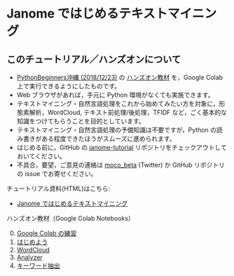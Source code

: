 # Janome ではじめるテキストマイニング

## このチュートリアル／ハンズオンについて

- [PythonBeginners沖縄 (2018/12/23)](https://python-beginners-okinawa.connpass.com/event/111732/) の [ハンズオン教材](https://github.com/mocobeta/PyBeginners201812) を，Google Colab 上で実行できるようにしたものです。
- Web ブラウザがあれば，手元に Python 環境がなくても実施できます。
- テキストマイニング・自然言語処理をこれから始めてみたい方を対象に，形態素解析，WordCloud, テキスト前処理/後処理，TFIDF など，ごく基本的な知識をつけてもらうことを目的としています。
- テキストマイニング・自然言語処理の予備知識は不要ですが，Python の読み書きがある程度できたほうがスムーズに進められます。
- はじめる前に，GitHub の [janome-tutorial](https://github.com/mocobeta/janome-tutorial) リポジトリをチェックアウトしておいてください。
- 不具合，要望，ご意見の連絡は [moco_beta](https://twitter.com/moco_beta) (Twitter) か GitHub リポジトリの issue でお寄せください。

チュートリアル資料(HTML)はこちら:

- [Janome ではじめるテキストマイニング](http://mocobeta.github.io/slides-html/janome-tutorial/tutorial-slides.html)

ハンズオン教材（Google Colab Notebooks）

0. [Google Colab の練習](https://colab.research.google.com/drive/1ayYqeCEHoAv07MQxTWCDE0NIQc-cEpOu)
1. [はじめよう](https://colab.research.google.com/drive/12CxsYiA1V5e1lHJ0Q95G7G-sjZx5YqWc)
2. [WordCloud](https://colab.research.google.com/drive/1xI-Uwedy-lvv689o7-u0N8Jg6i7vLoxG)
3. [Analyzer](https://colab.research.google.com/drive/109TJG4dH5Q07cdv4jhB1DeQHQ3zLz9G3)
4. [キーワード抽出](https://colab.research.google.com/drive/11obx4RtQP6Z_EqfRoKaz4Fa_FKoBKi4M#scrollTo=whtmfdcVKSug)
